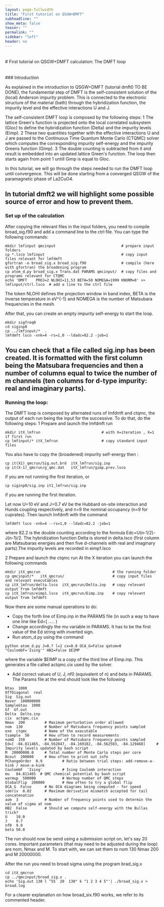```yaml
---
layout: page-fullwidth
title: "First tutorial on QSGW+DMFT"
subheadline: ""
show_meta: false
teaser: ""
permalink: ""
sidebar: "left"
header: no
---
```

<hr style="height:5pt; visibility:hidden;" />
# First tutorial on QSGW+DMFT calculation: The DMFT loop


<hr style="height:5pt; visibility:hidden;" />
### Introduction

As explained in the introduction to QSGW+DMFT (tutorial dmft0 TO BE DONE), the fundamental step of DMFT is the self-consistent solution of the (local) Anderson impurity problem. This is connected to the electronic structure of the material (bath) through the hybridization function, the impurity level and the effective interactions U and J.
 
The self-consistent DMFT loop is composed by the following steps:
  1  The lattice Green's function is projected onto the local correlated subsystem (Gloc) to define the hybridization function (Delta) and the impurity levels (Eimp).
  2  These two quantities together with the effective interactions U and J are passed to the Continuous Time Quantum Monte Carlo (CTQMC) solver which computes the corresponding impurity self-energy and the impurity Greens function (Gimp).
  3  The double counting is subtracted from it and result is embedded into an updated lattice Green's function. The loop then starts again from point 1 untill Gimp is equal to Gloc.

In this tutorial, we will go through the steps needed to run the DMFT loop until convergence. 
This will be done starting from a converged QSGW of the paramagnetic phase of La2CuO4.

In tutorial dmft2 we will highlight some possible source of error and how to prevent them.
---

### Set up of the calculation 
After copying the relevant files in the input folders, you need to compile broad_sig.f90 and add a command line to the ctrl file. 
You can type the following commands:
~~~
mkdir lmfinput qmcinput                              # prepare input folders
cp *.lsco lmfinput                                   # copy input files relevant for lmfdmft
gfortran -o broad_sig.x broad_sig.f90                # compile (here with gfortran) the broadening program
cp atom_d.py broad_sig.x Trans.dat PARAMS qmcinput/  # copy files and programs relevant for CTQMC
echo 'DMFT    PROJ=2 NLOHI=11,53 BETA=50 NOMEGA=1999 KNORM=0' >> lmfinput/ctrl.lsco  # add a line to the ctrl file 
~~~
The token NLOHI defines the projection window in band index, BETA is the inverse temperature in eV^{-1} and NOMEGA is the number of Matsubara frequencies in the mesh. 

After that, you can create an empty impurity self-energy to start the loop.
~~~
mkdir sigfreq0
cd siginp0
cp ../lmfinput/*  . 
lmfdmft lsco -vnk=4 -rs=1,0 --ldadc=82.2 -job=1
~~~
You can check that a file called sig.inp has been created. It is formatted with the first column being the Matsubara frequencies and then a number of columns equal to twice the number of m channels (ten columns for d-type impurity: real and imaginary parts).
---

### Running the loop:
The DMFT loop is composed by alternated runs of lmfdmft and ctqmc, the output of each run being the input for the successive. To do that, do the following steps:
1  Prepare and launch the lmfdmft run
~~~
mkdir itX_lmfrun                            # with X=iteration , X=1 if first run
cp lmfinput/* itX_lmfrun                    # copy standard input files 
~~~
You also have to copy the (broadened) impurity self-energy then :
~~~
cp it(X1)_qmcrun/Sig.out.brd  itX_lmfrun/sig.inp
cp it(X-1)_qmcrun/g_qmc.dat   itX_lmfrun/gimp.prev.lsco
~~~
if you are not running the first iteration, or 
~~~
cp siginp0/sig.inp it1_lmfrun/sig.inp
~~~
if you are running the first iteration.

Let now U=10 eV and J=0.7 eV be the Hubbard on-site interaction and Hunds coupling respectively, and n=9 the nominal occupancy (n=9 for cuprates). Then launch lmfdmft with the command 
~~~
lmfdmft lsco -vnk=4 --rs=1,0 --ldadc=82.2 -job=1 
~~~
where 82.2 is the double counting according to the formula Edc=U(n-1/2)-J(n-1)/2. The hybridization function Delta is stored in delta.lsco (first column are Matsubaras energies and then five d-channels with real and imaginary parts).The impurity levels are recorded in eimp1.lsco 

2  Prepare and launch the ctqmc run 
At the X iteration you can launch the following commands
~~~
mkdir itX_qmcrun                                 # the running folder
cp qmcinput/*   itX_qmcrun/                      # copy input files and relevant executables
cp itX_lmfrun/delta.lsco  itX_qmcrun/Delta.inp   # copy relevant output from lmfdmft
cp itX_lmfrun/eimp1.lsco  itX_qmcrun/Eimp.inp    # copy relevant output from lmfdmft
~~~

Now there are some manual operations to do:
 -  Copy the forth line of Eimp.inp in the PARAMS file (in such a way to have one line like Ed=[ ..... ) 
 -  Change accordingly the mu variable in PARAMS. It has to be the first value of the Ed string with inverted sign.
 -  Run atom_d.py using the command
~~~
python atom_d.py J=0.7 l=2 cx=0.0 OCA_G=False qatom=0 "CoulombF='Ising'" HB2=False $EIMP
~~~
where the variable $EIMP is a copy of the third line of Eimp.inp. This generates a file called actqmc.cix used by the solver.
 -  Add correct values of U, J, nf0 (equivalent of n) and beta in PARAMS. The Params file at the end should look like the following 
~~~
Ntau  1000
OffDiagonal  real
Sig  Sig.out
Naver  100000000
SampleGtau  1000
Gf  Gf.out
Delta  Delta.inp
cix  actqmc.cix
Nmax  200         # Maximum perturbation order allowed
nom  130          # Number of Matsubara frequency points sampled
exe  ctqmc        # Name of the executable
tsample  50       # How often to record measurements
nomD  150         # Number of Matsubara frequency points sampled
Ed=[ -84.811465, -84.562847, -84.169182, -84.562583, -84.129468]     # Impurity levels updated by bash script
M  20000000.0     # Total number of Monte Carlo steps per core
Ncout  200000     # How often to print out info
PChangeOrder  0.9         # Ratio between trial steps: add-remove-a-kink / move-a-kink
CoulombF  'Ising'         # Ising Coulomb interaction
mu   84.811465  # QMC chemical potential by bash script
warmup  500000            # Warmup number of QMC steps
GlobalFlip  200000        # How often to try a global flip
OCA_G  False      # No OCA diagrams being computed - for speed
sderiv  0.02      # Maximum derivative mismatch accepted for tail concatenation
aom  3            # Number of frequency points used to determin the value of sigma at nom
HB2  False        # Should we compute self-energy with the Bullas trick?
U    10.0
J    0.7
nf0  9.0
beta 50.0
~~~
The run	should now be send using a submission script on, let's say 20 cores. Important parameters (that may need to be adjusted during the loop) are nom, Nmax and M. To start with, we can set them to nom 130 Nmax 200 and M 20000000.

After the run you need to broad sigma using the program brad_sig.x
~~~
cd itX_qmcrun
cp ../qmcinput/broad_sig.x .
echo 'Sig.out 130 l "55  20  130" k "1 2 3 4 5"'| ./broad_sig.x > broad.log
~~~
For a clearer explanation on how broad_six.f90 works, we refer to its commented header.
